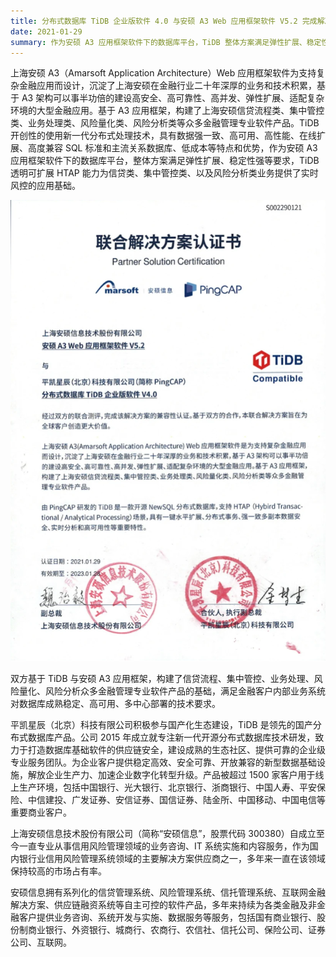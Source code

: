 ```yaml
---
title: 分布式数据库 TiDB 企业版软件 4.0 与安硕 A3 Web 应用框架软件 V5.2 完成解决方案的兼容性认证
date: 2021-01-29
summary: 作为安硕 A3 应用框架软件下的数据库平台，TiDB 整体方案满足弹性扩展、稳定性强等要求，透明可扩展的 HTAP 能力为信贷类、集中管控类、以及风险分析类业务提供了实时风控的应用基础。
---
```


上海安硕 A3（Amarsoft Application Architecture）Web 应用框架软件为支持复杂金融应用而设计，沉淀了上海安硕在金融行业二十年深厚的业务和技术积累，基于 A3 架构可以事半功倍的建设高安全、高可靠性、高并发、弹性扩展、适配复杂环境的大型金融应用。基于 A3 应用框架，构建了上海安硕信贷流程类、集中管控类、业务处理类、风险量化类、风险分析类等众多金融管理专业软件产品。TiDB 开创性的使用新一代分布式处理技术，具有数据强一致、高可用、高性能、在线扩展、高度兼容 SQL 标准和主流关系数据库、低成本等特点和优势，作为安硕 A3 应用框架软件下的数据库平台，整体方案满足弹性扩展、稳定性强等要求，TiDB 透明可扩展 HTAP 能力为信贷类、集中管控类、以及风险分析类业务提供了实时风控的应用基础。

![1](media/joint-solution-amarsoft/1.png) 

双方基于 TiDB 与安硕 A3 应用框架，构建了信贷流程、集中管控、业务处理、风险量化、风险分析众多金融管理专业软件产品的基础，满足金融客户内部业务系统对数据库成熟稳定、高可用、多中心部署的技术要求。

平凯星辰（北京）科技有限公司积极参与国产化生态建设，TiDB 是领先的国产分布式数据库产品。公司 2015 年成立就专注新一代开源分布式数据库技术研发，致力于打造数据库基础软件的供应链安全，建设成熟的生态社区、提供可靠的企业级专业服务团队。为企业客户提供稳定高效、安全可靠、开放兼容的新型数据基础设施，解放企业生产力、加速企业数字化转型升级。产品被超过 1500 家客户用于线上生产环境，包括中国银行、光大银行、北京银行、浙商银行、中国人寿、平安保险、中信建投、广发证券、安信证券、国信证券、陆金所、中国移动、中国电信等重要商业客户。

上海安硕信息技术股份有限公司（简称“安硕信息”，股票代码 300380）自成立至今一直专业从事信用风险管理领域的业务咨询、IT 系统实施和内容服务，作为国内银行业信用风险管理系统领域的主要解决方案供应商之一，多年来一直在该领域保持较高的市场占有率。

安硕信息拥有系列化的信贷管理系统、风险管理系统、信托管理系统、互联网金融解决方案、供应链融资系统等自主可控的软件产品，多年来持续为各类金融及非金融客户提供业务咨询、系统开发与实施、数据服务等服务，包括国有商业银行、股份制商业银行、外资银行、城商行、农商行、农信社、信托公司、保险公司、证券公司、互联网。
